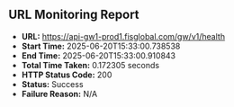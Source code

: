 ## URL Monitoring Report

- **URL:** https://api-gw1-prod1.fisglobal.com/gw/v1/health
- **Start Time:** 2025-06-20T15:33:00.738538
- **End Time:** 2025-06-20T15:33:00.910843
- **Total Time Taken:** 0.172305 seconds
- **HTTP Status Code:** 200
- **Status:** Success
- **Failure Reason:** N/A
